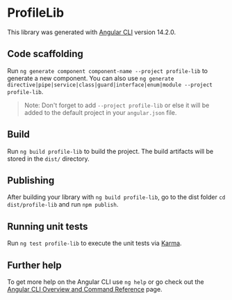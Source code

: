 # ProfileLib

This library was generated with [Angular CLI](https://github.com/angular/angular-cli) version 14.2.0.

## Code scaffolding

Run `ng generate component component-name --project profile-lib` to generate a new component. You can also use `ng generate directive|pipe|service|class|guard|interface|enum|module --project profile-lib`.
> Note: Don't forget to add `--project profile-lib` or else it will be added to the default project in your `angular.json` file. 

## Build

Run `ng build profile-lib` to build the project. The build artifacts will be stored in the `dist/` directory.

## Publishing

After building your library with `ng build profile-lib`, go to the dist folder `cd dist/profile-lib` and run `npm publish`.

## Running unit tests

Run `ng test profile-lib` to execute the unit tests via [Karma](https://karma-runner.github.io).

## Further help

To get more help on the Angular CLI use `ng help` or go check out the [Angular CLI Overview and Command Reference](https://angular.io/cli) page.
